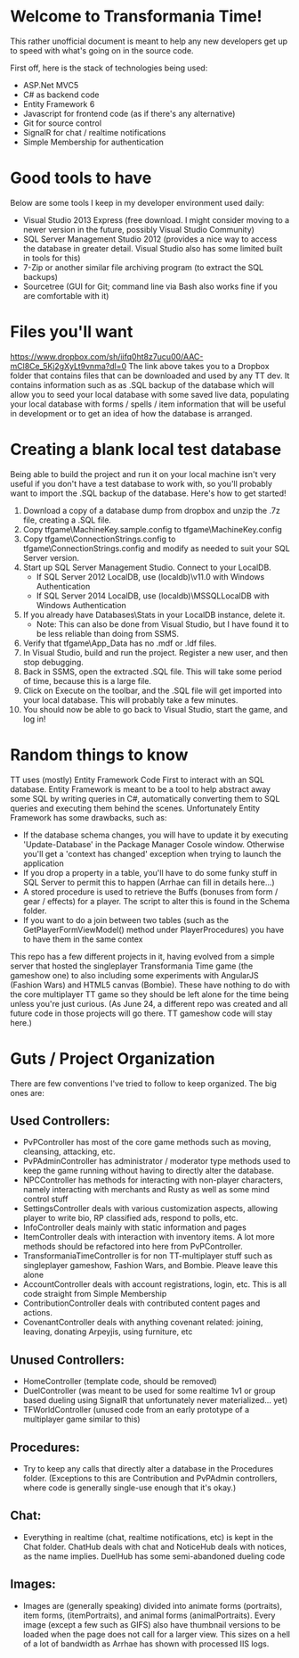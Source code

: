 # Welcome to Transformania Time! #
This rather unofficial document is meant to help any new developers get up to speed with what's going on in the source code.

First off, here is the stack of technologies being used:

* ASP.Net MVC5
* C# as backend code
* Entity Framework 6
* Javascript for frontend code (as if there's any alternative)
* Git for source control
* SignalR for chat / realtime notifications
* Simple Membership for authentication

# Good tools to have #

Below are some tools I keep in my developer environment used daily:

* Visual Studio 2013 Express (free download.  I might consider moving to a newer version in the future, possibly Visual Studio Community)
* SQL Server Management Studio 2012 (provides a nice way to access the database in greater detail.  Visual Studio also has some limited built in tools for this)
* 7-Zip or another similar file archiving program (to extract the SQL backups)
* Sourcetree (GUI for Git; command line via Bash also works fine if you are comfortable with it)

# Files you'll want #

https://www.dropbox.com/sh/iifq0ht8z7ucu00/AAC-mCl8Ce_5Kj2gXyLt9vnma?dl=0 
The link above takes you to a Dropbox folder that contains files that can be downloaded and used by any TT dev.  It contains information such as as .SQL backup of the database which will allow you to seed your local database with some saved live data, populating your local database with forms / spells / item information that will be useful in development or to get an idea of how the database is arranged.

# Creating a blank local test database #
Being able to build the project and run it on your local machine isn't very useful if you don't have a test database to work with, so you'll probably want to import the .SQL backup of the database. Here's how to get started!

  1. Download a copy of a database dump from dropbox and unzip the .7z file, creating a .SQL file.
  1. Copy tfgame\MachineKey.sample.config to tfgame\MachineKey.config
  1. Copy tfgame\ConnectionStrings.config to tfgame\ConnectionStrings.config and modify as needed to suit your SQL Server version.
  1. Start up SQL Server Management Studio. Connect to your LocalDB.
      * If SQL Server 2012 LocalDB, use (localdb)\v11.0 with Windows Authentication
      * If SQL Server 2014 LocalDB, use (localdb)\MSSQLLocalDB with Windows Authentication
  1. If you already have Databases\Stats in your LocalDB instance, delete it.
      * Note: This can also be done from Visual Studio, but I have found it to be less reliable than doing from SSMS.
  1. Verify that tfgame\App_Data has no .mdf or .ldf files.
  1. In Visual Studio, build and run the project. Register a new user, and then stop debugging.
  1. Back in SSMS, open the extracted .SQL file. This will take some period of time, because this is a large file.
  1. Click on Execute on the toolbar, and the .SQL file will get imported into your local database. This will probably take a few minutes.
  1. You should now be able to go back to Visual Studio, start the game, and log in!

# Random things to know #

 TT uses (mostly) Entity Framework Code First to interact with an SQL database.  Entity Framework is meant to be a tool to help abstract away some SQL by writing queries in C#, automatically converting them to SQL queries and executing them behind the scenes.  Unfortunately Entity Framework has some drawbacks, such as:

  - If the database schema changes, you will have to update it by executing 'Update-Database' in the Package Manager Cosole window.  Otherwise you'll get a 'context has changed' exception when trying to launch the application
  - If you drop a property in a table, you'll have to do some funky stuff in SQL Server to permit this to happen (Arrhae can fill in details here...)
  - A stored procedure is used to retrieve the Buffs (bonuses from form / gear / effects) for a player.  The script to alter this is found in the Schema folder.
  - If you want to do a join between two tables (such as the GetPlayerFormViewModel() method under PlayerProcedures) you have to have them in the same contex

  This repo has a few different projects in it, having evolved from a simple server that hosted the singleplayer Transformania Time game (the gameshow one) to also including some experiments with AngularJS (Fashion Wars) and HTML5 canvas (Bombie).  These have nothing to do with the core multiplayer TT game so they should be left alone for the time being unless you're just curious.  (As June 24, a different repo was created and all future code in those projects will go there.  TT gameshow code will stay here.)



# Guts / Project Organization  #

There are few conventions I've tried to follow to keep organized.  The big ones are:

## Used Controllers: ##

- PvPController has most of the core game methods such as moving, cleansing, attacking, etc.
- PvPAdminController has administrator / moderator type methods used to keep the game running without having to directly alter the database.  
- NPCController has methods for interacting with non-player characters, namely interacting with merchants and Rusty as well as some mind control stuff
- SettingsController deals with various customization aspects, allowing player to write bio, RP classified ads, respond to polls, etc.
- InfoController deals mainly with static information and pages
- ItemController deals with interaction with inventory items.  A lot more methods should be refactored into here from PvPController.
- TransformaniaTimeController is for non TT-multiplayer stuff such as singleplayer gameshow, Fashion Wars, and Bombie.  Pleave leave this alone
- AccountController deals with account registrations, login, etc.  This is all code straight from Simple Membership
- ContributionController deals with contributed content pages and actions.
- CovenantController deals with anything covenant related: joining, leaving, donating Arpeyjis, using furniture, etc


## Unused Controllers: ##

- HomeController (template code, should be removed)
- DuelController (was meant to be used for some realtime 1v1 or group based dueling using SignalR that unfortunately never materialized... yet)
- TFWorldController (unused code from an early prototype of a multiplayer game similar to this)

## Procedures: ##

- Try to keep any calls that directly alter a database in the Procedures folder.  (Exceptions to this are Contribution and PvPAdmin controllers, where code is generally single-use enough that it's okay.)


## Chat: ##

- Everything in realtime (chat, realtime notifications, etc) is kept in the Chat folder.  ChatHub deals with chat and NoticeHub deals with notices, as the name implies.  DuelHub has some semi-abandoned dueling code

## Images: ##

- Images are (generally speaking) divided into animate forms (portraits), item forms, (itemPortraits), and animal forms (animalPortraits).  Every image (except a few such as GIFS) also have thumbnail versions to be loaded when the page does not call for a larger view.  This sizes on a hell of a lot of bandwidth as Arrhae has shown with processed IIS logs.